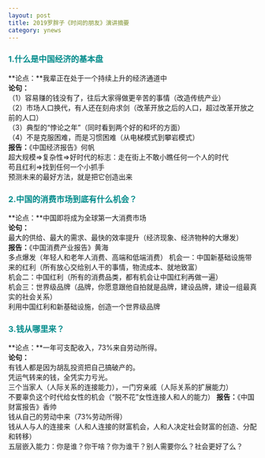 ```yaml
---
layout: post
title: 2019罗胖子《时间的朋友》演讲摘要
category: ynews
---
```


### <span style="color:#008B8B;">1.什么是中国经济的基本盘</span>        
**论点：**我辈正在处于一个持续上升的经济通道中       
**论句：**          
（1）容易赚的钱没有了，往后大家得做更辛苦的事情（改造传统产业）        
（2）市场人口换代，有人还在刻舟求剑（改革开放之后的人口，超过改革开放之前的人口）                  
（3）典型的“悖论之年”（同时看到两个好的和坏的方面）           
（4）不是克服困难，而是习惯困难（从电梯模式到攀岩模式）          
**报告：**《中国经济报告》何帆          
超大规模=>复杂性=>好时代的标志：走在街上不敢小瞧任何一个人的时代              
苟且红利=>找到任何一个小抓手           
预测未来的最好方法，就是把它创造出来       

### <span style="color:#008B8B;">2.中国的消费市场到底有什么机会？</span>      
**论点：**中国即将成为全球第一大消费市场         
**论句：**      
最大的供给、最大的需求、最快的效率提升（经济现象、经济物种的大爆发）             
**报告：**《中国消费产业报告》黄海                   
多点爆发（年轻人和老年人消费、高端和低端消费）
机会一：中国新基础设施带来的红利（所有放心交给别人干的事情，物流成本、就地致富）            
机会二：中国红利（所有的消费品类，都有机会让中国红利再做一遍）     
机会三：世界级品牌（品牌，你愿意跟他自拍就是品牌，建设品牌，建设一组最真实的社会关系）    
利用中国红利和新基础设施，创造一个世界级品牌          

### <span style="color:#008B8B;">3.钱从哪里来？</span>    
**论点：**一年可支配收入，73%来自劳动所得。       
**论句：**        
有钱人都是因为胡乱投资把自己搞破产的。     
凭运气转来的钱，全凭实力亏光。       
三个当家人（人际关系的连接能力），一门穷亲戚（人际关系的扩展能力）        
不要辜负这个时代给女性的机会（“脱不花”女性连接人和人的能力） 
**报告：**《中国财富报告》香帅                       
钱从自己的劳动中来（73%劳动所得）      
钱从人与人的连接来（人和人连接的财富机会，人和人决定社会财富的创造、分配和转移）      
五层嵌入能力：你是谁？你干啥？你为谁干？别人需要你么？社会更好了么？      




